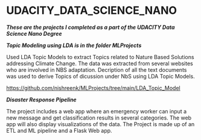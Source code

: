 # UDACITY_DATA_SCIENCE_NANO

**_These are the projects I completed as a part of the UDACITY Data Science Nano Degree_**



**_Topic Modeling using LDA is in the folder MLProjects_**

Used LDA Topic Models to extract Topics related to Nature Based Solutions addressing Climate Change. The data was extracted from several websites who are involved in NBS adaptation. Decription of all the text documents was used to derive Topics of dicussion under NbS using LDA Topic Models.

https://github.com/nishreenk/MLProjects/tree/main/LDA_Topic_Model


**_Disaster Response Pipeline_**

The project includes a web app where an emergency worker can input a new message and get classification results in several categories. The web app will also display visualizations of the data. The Project is made up of an ETL and ML pipeline and a Flask Web app.

